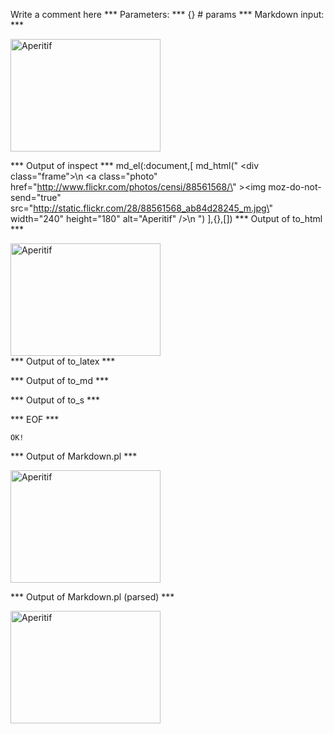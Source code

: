 Write a comment here
*** Parameters: ***
{} # params 
*** Markdown input: ***
 <div class="frame">
 <a class="photo" href="http://www.flickr.com/photos/censi/88561568/" ><img moz-do-not-send="true" src="http://static.flickr.com/28/88561568_ab84d28245_m.jpg" width="240" height="180" alt="Aperitif" /></a>
 </div>


*** Output of inspect ***
md_el(:document,[
	md_html(" <div class=\"frame\">\n <a class=\"photo\" href=\"http://www.flickr.com/photos/censi/88561568/\" ><img moz-do-not-send=\"true\" src=\"http://static.flickr.com/28/88561568_ab84d28245_m.jpg\" width=\"240\" height=\"180\" alt=\"Aperitif\" /></a>\n </div>")
],{},[])
*** Output of to_html ***
<div class='frame'>
 <a href='http://www.flickr.com/photos/censi/88561568/' class='photo'><img src='http://static.flickr.com/28/88561568_ab84d28245_m.jpg' height='180' moz-do-not-send='true' alt='Aperitif' width='240' /></a>
 </div>
*** Output of to_latex ***

*** Output of to_md ***

*** Output of to_s ***

*** EOF ***



	OK!



*** Output of Markdown.pl ***
<p><div class="frame">
 <a class="photo" href="http://www.flickr.com/photos/censi/88561568/" ><img moz-do-not-send="true" src="http://static.flickr.com/28/88561568_ab84d28245_m.jpg" width="240" height="180" alt="Aperitif" /></a>
 </div></p>

*** Output of Markdown.pl (parsed) ***
<p
      ><div class='frame'
        ><a href='http://www.flickr.com/photos/censi/88561568/' class='photo'
          ><img src='http://static.flickr.com/28/88561568_ab84d28245_m.jpg' height='180' moz-do-not-send='true' alt='Aperitif' width='240'
          /></a
      ></div
    ></p
  >
